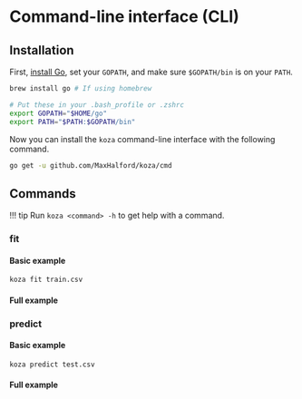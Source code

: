 # Command-line interface (CLI)

## Installation

First, [install Go](https://golang.org/dl/), set your `GOPATH`, and make sure `$GOPATH/bin` is on your `PATH`.

```sh
brew install go # If using homebrew

# Put these in your .bash_profile or .zshrc
export GOPATH="$HOME/go"
export PATH="$PATH:$GOPATH/bin"
```

Now you can install the `koza` command-line interface with the following command.

```sh
go get -u github.com/MaxHalford/koza/cmd
```

## Commands


!!! tip
    Run `koza <command> -h` to get help with a command.

### fit

#### Basic example

```sh
koza fit train.csv
```

#### Full example


### predict

#### Basic example

```sh
koza predict test.csv
```

#### Full example


